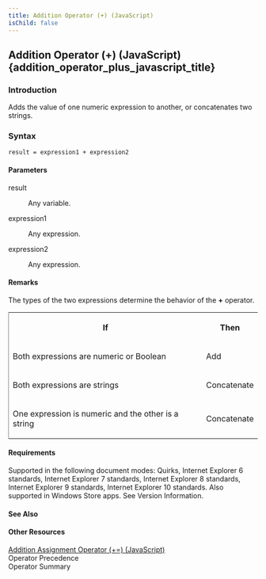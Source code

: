 ```yaml
---
title: Addition Operator (+) (JavaScript)
isChild: false
---
```


## Addition Operator (+) (JavaScript) {addition_operator_plus_javascript_title}

### Introduction 

 Adds the value of one numeric expression to another, or concatenates two strings.

### Syntax 

```
result = expression1 + expression2
```

#### Parameters 

<div id="sectionSection0" class="section" name="collapseableSection" style="" expanded="true">
  <dl class="authored">
    <dt>
      <span class="parameter" sdata="paramReference" xmlns:util="util">result</span>
    </dt>
    <dd>
      <p xmlns:util="util">
        Any variable.
      </p>
    </dd>
    <dt>
      <span class="parameter" sdata="paramReference" xmlns:util="util">expression1</span>
    </dt>
    <dd>
      <p xmlns:util="util">
        Any expression.
      </p>
    </dd>
    <dt>
      <span class="parameter" sdata="paramReference" xmlns:util="util">expression2</span>
    </dt>
    <dd>
      <p xmlns:util="util">
        Any expression.
      </p>
    </dd>
  </dl>
</div>

#### Remarks 

<div id="languageReferenceRemarksSection" class="section" name="collapseableSection" style="">
  <p xmlns:util="util">
    The types of the two expressions determine the behavior of the <b>+</b> operator.
  </p>
  <div class="caption"></div>
  <div class="tableSection">
    <table width="50%" cellspacing="2" cellpadding="5" frame="lhs">
      <tr>
        <th>
          <p xmlns:util="util">
            If
          </p>
        </th>
        <th>
          <p xmlns:util="util">
            Then
          </p>
        </th>
      </tr>
      <tr>
        <td>
          <p xmlns:util="util">
            Both expressions are numeric or Boolean
          </p>
        </td>
        <td>
          <p xmlns:util="util">
            Add
          </p>
        </td>
      </tr>
      <tr>
        <td>
          <p xmlns:util="util">
            Both expressions are strings
          </p>
        </td>
        <td>
          <p xmlns:util="util">
            Concatenate
          </p>
        </td>
      </tr>
      <tr>
        <td>
          <p xmlns:util="util">
            One expression is numeric and the other is a string
          </p>
        </td>
        <td>
          <p xmlns:util="util">
            Concatenate
          </p>
        </td>
      </tr>
    </table>
  </div>
</div>

#### Requirements 

<div id="requirementsTitleSection" class="section" name="collapseableSection" style="">
  <p xmlns:util="util"></p>
  <p>
    Supported in the following document modes: Quirks, Internet Explorer 6 standards, Internet Explorer 7 standards, Internet Explorer 8 standards, Internet Explorer 9 standards, Internet Explorer 10
    standards. Also supported in Windows Store apps. See Version Information.
  </p>
</div>

#### See Also 

<div id="seeAlsoSection" class="section" name="collapseableSection" style="">
  <h4 class="subHeading">
    Other Resources
  </h4>
  <div class="seeAlsoStyle">
    <span sdata="link" xmlns:util="util"><a href="8517d05c-38b0-4107-bea4-253eb420f438.htm">Addition Assignment Operator (+=) (JavaScript)</a></span>
  </div>
  <div class="seeAlsoStyle">
    <span sdata="link" xmlns:util="util">Operator Precedence</span>
  </div>
  <div class="seeAlsoStyle">
    <span sdata="link" xmlns:util="util">Operator Summary</span>
  </div>
</div>

